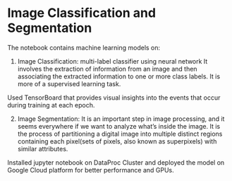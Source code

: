 # Image Classification and Segmentation

The notebook contains machine learning models on:
1. Image Classification: multi-label classifier using neural network
It involves the extraction of information from an image and then associating the extracted information to one or more class labels. It is more of a supervised learning task.

Used TensorBoard that provides visual insights into the events that occur during training at each epoch.


2. Image Segmentation: It is an important step in image processing, and it seems everywhere if we want to analyze what’s inside the image. It is the process of partitioning a digital image into multiple distinct regions containing each pixel(sets of pixels, also known as superpixels) with similar attributes.

Installed jupyter notebook on DataProc Cluster and deployed the model on Google Cloud platform for better performance and GPUs.

